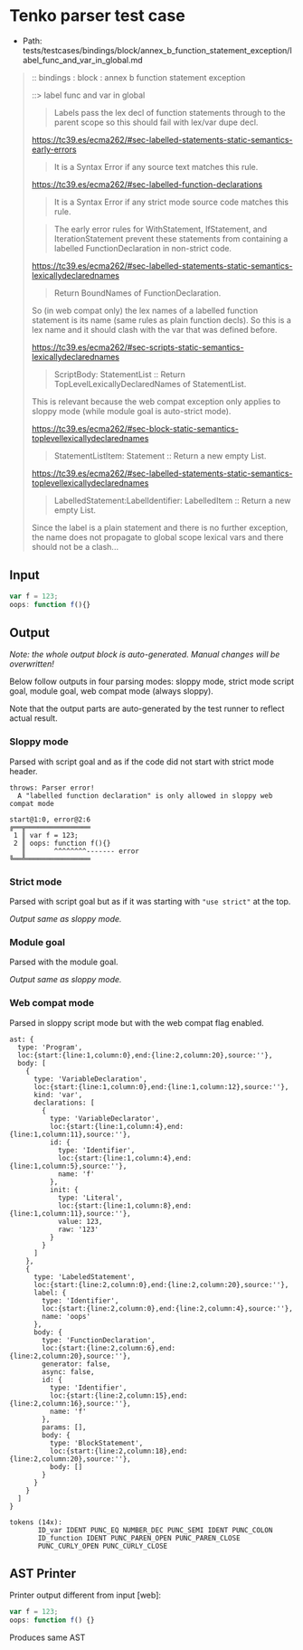 # Tenko parser test case

- Path: tests/testcases/bindings/block/annex_b_function_statement_exception/label_func_and_var_in_global.md

> :: bindings : block : annex b function statement exception
>
> ::> label func and var in global
>
>> Labels pass the lex decl of function statements through to the parent scope so this should fail with lex/var dupe decl.
> 
> https://tc39.es/ecma262/#sec-labelled-statements-static-semantics-early-errors
> 
> > It is a Syntax Error if any source text matches this rule.
> 
> https://tc39.es/ecma262/#sec-labelled-function-declarations
> 
> > It is a Syntax Error if any strict mode source code matches this rule.
> 
> > The early error rules for WithStatement, IfStatement, and IterationStatement prevent these statements from containing a labelled FunctionDeclaration in non-strict code.
> 
> https://tc39.es/ecma262/#sec-labelled-statements-static-semantics-lexicallydeclarednames
> 
> > Return BoundNames of FunctionDeclaration.
> 
> So (in web compat only) the lex names of a labelled function statement is its name (same rules as plain function decls). So this is a lex name and it should clash with the var that was defined before.
>
> https://tc39.es/ecma262/#sec-scripts-static-semantics-lexicallydeclarednames
>
> > ScriptBody: StatementList :: Return TopLevelLexicallyDeclaredNames of StatementList.
>
> This is relevant because the web compat exception only applies to sloppy mode (while module goal is auto-strict mode).
>
> https://tc39.es/ecma262/#sec-block-static-semantics-toplevellexicallydeclarednames
>
> > StatementListItem: Statement :: Return a new empty List.
>
> https://tc39.es/ecma262/#sec-labelled-statements-static-semantics-toplevellexicallydeclarednames
>
> > LabelledStatement:LabelIdentifier: LabelledItem :: Return a new empty List.
>
> Since the label is a plain statement and there is no further exception, the name does not propagate to global scope lexical vars and there should not be a clash...

## Input

`````js
var f = 123;
oops: function f(){}
`````

## Output

_Note: the whole output block is auto-generated. Manual changes will be overwritten!_

Below follow outputs in four parsing modes: sloppy mode, strict mode script goal, module goal, web compat mode (always sloppy).

Note that the output parts are auto-generated by the test runner to reflect actual result.

### Sloppy mode

Parsed with script goal and as if the code did not start with strict mode header.

`````
throws: Parser error!
  A "labelled function declaration" is only allowed in sloppy web compat mode

start@1:0, error@2:6
╔══╦════════════════
 1 ║ var f = 123;
 2 ║ oops: function f(){}
   ║       ^^^^^^^^------- error
╚══╩════════════════

`````

### Strict mode

Parsed with script goal but as if it was starting with `"use strict"` at the top.

_Output same as sloppy mode._

### Module goal

Parsed with the module goal.

_Output same as sloppy mode._

### Web compat mode

Parsed in sloppy script mode but with the web compat flag enabled.

`````
ast: {
  type: 'Program',
  loc:{start:{line:1,column:0},end:{line:2,column:20},source:''},
  body: [
    {
      type: 'VariableDeclaration',
      loc:{start:{line:1,column:0},end:{line:1,column:12},source:''},
      kind: 'var',
      declarations: [
        {
          type: 'VariableDeclarator',
          loc:{start:{line:1,column:4},end:{line:1,column:11},source:''},
          id: {
            type: 'Identifier',
            loc:{start:{line:1,column:4},end:{line:1,column:5},source:''},
            name: 'f'
          },
          init: {
            type: 'Literal',
            loc:{start:{line:1,column:8},end:{line:1,column:11},source:''},
            value: 123,
            raw: '123'
          }
        }
      ]
    },
    {
      type: 'LabeledStatement',
      loc:{start:{line:2,column:0},end:{line:2,column:20},source:''},
      label: {
        type: 'Identifier',
        loc:{start:{line:2,column:0},end:{line:2,column:4},source:''},
        name: 'oops'
      },
      body: {
        type: 'FunctionDeclaration',
        loc:{start:{line:2,column:6},end:{line:2,column:20},source:''},
        generator: false,
        async: false,
        id: {
          type: 'Identifier',
          loc:{start:{line:2,column:15},end:{line:2,column:16},source:''},
          name: 'f'
        },
        params: [],
        body: {
          type: 'BlockStatement',
          loc:{start:{line:2,column:18},end:{line:2,column:20},source:''},
          body: []
        }
      }
    }
  ]
}

tokens (14x):
       ID_var IDENT PUNC_EQ NUMBER_DEC PUNC_SEMI IDENT PUNC_COLON
       ID_function IDENT PUNC_PAREN_OPEN PUNC_PAREN_CLOSE
       PUNC_CURLY_OPEN PUNC_CURLY_CLOSE
`````


## AST Printer

Printer output different from input [web]:

````js
var f = 123;
oops: function f() {}
````

Produces same AST

